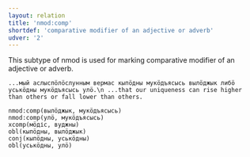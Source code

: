 ```yaml
---
layout: relation
title: 'nmod:comp'
shortdef: 'comparative modifier of an adjective or adverb'
udver: '2'
---
```


This subtype of nmod is used for marking comparative modifier of an adjective or adverb.

~~~ sdparse
...мый аслыспӧлӧслунным вермас кыпӧдны мукӧдъясысь вылӧджык либӧ уськӧдны мукӧдъясысь улӧ.\n ...that our uniqueness can rise higher than others or fall lower than others.

nmod:comp(вылӧджык, мукӧдъясысь)
nmod:comp(улӧ, мукӧдъясысь)
xcomp(мӧдіс, вуджны)
obl(кыпӧдны, вылӧджык)
conj(кыпӧдны, уськӧдны)
obl(уськӧдны, улӧ)

~~~

<!-- Interlanguage links updated Čt lis 12 09:43:27 CET 2020 -->
